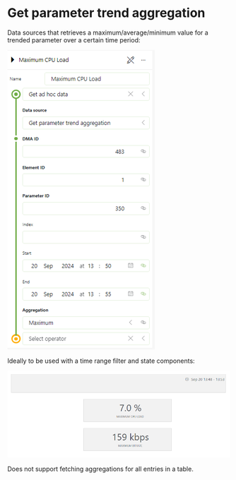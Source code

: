 # Get parameter trend aggregation

Data sources that retrieves a maximum/average/minimum value for a trended parameter over a certain time period:

![Query](Query.png)

Ideally to be used with a time range filter and state components:

![Dashboard](Dashboard.png)

Does not support fetching aggregations for all entries in a table.
